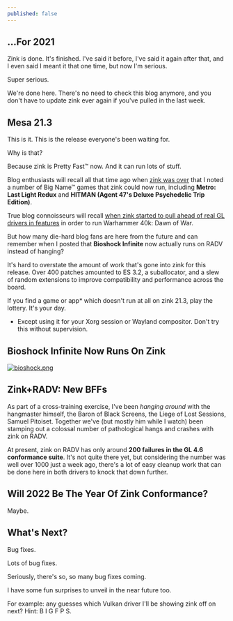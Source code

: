 ```yaml
---
published: false
---
```

## ...For 2021

Zink is done. It's finished. I've said it before, I've said it again after that, and I even said I meant it that one time, but now I'm serious.

Super serious.

We're done here. There's no need to check this blog anymore, and you don't have to update zink ever again if you've pulled in the last week.

## Mesa 21.3
This is it. This is the release everyone's been waiting for.

Why is that?

Because zink is Pretty Fast™ now. And it can run lots of stuff.

Blog enthusiasts will recall all that time ago when [zink was over]({{site.url}}/zink-is-over) that I noted a number of Big Name™ games that zink could now run, including **Metro: Last Light Redux** and **HITMAN (Agent 47's Deluxe Psychedelic Trip Edition)**.

True blog connoisseurs will recall [when zink started to pull ahead of real GL drivers in features]({{site.url}}/a-brief-respite) in order to run Warhammer 40k: Dawn of War.

But how many die-hard blog fans are here from the future and can remember when I posted that **Bioshock Infinite** now actually runs on RADV instead of hanging?

It's hard to overstate the amount of work that's gone into zink for this release. Over 400 patches amounted to ES 3.2, a suballocator, and a slew of random extensions to improve compatibility and performance across the board.

If you find a game or app* which doesn't run at all on zink 21.3, play the lottery. It's your day.

* Except using it for your Xorg session or Wayland compositor. Don't try this without supervision.

## Bioshock Infinite Now Runs On Zink

[![bioshock.png]({{site.url}}/assets/bioshock.png)]({{site.url}}/assets/bioshock.png)

## Zink+RADV: New BFFs

As part of a cross-training exercise, I've been *hanging around* with the hangmaster himself, the Baron of Black Screens, the Liege of Lost Sessions, Samuel Pitoiset. Together we've (but mostly him while I watch) been stamping out a colossal number of pathological hangs and crashes with zink on RADV.

At present, zink on RADV has only around **200 failures in the GL 4.6 conformance suite**. It's not quite there yet, but considering the number was well over 1000 just a week ago, there's a lot of easy cleanup work that can be done here in both drivers to knock that down further.

## Will 2022 Be The Year Of Zink Conformance?
Maybe.

## What's Next?
Bug fixes.

Lots of bug fixes.

Seriously, there's so, so many bug fixes coming.

I have some fun surprises to unveil in the near future too.

For example: any guesses which Vulkan driver I'll be showing zink off on next? Hint: B I G F P S.